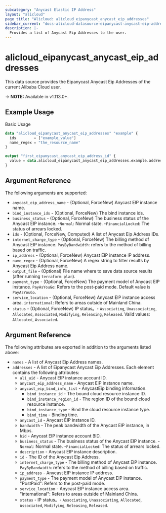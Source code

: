 ```yaml
---
subcategory: "Anycast Elastic IP Address"
layout: "alicloud"
page_title: "Alicloud: alicloud_eipanycast_anycast_eip_addresses"
sidebar_current: "docs-alicloud-datasource-eipanycast-anycast-eip-addresses"
description: |-
  Provides a list of Anycast Eip Addresses to the user.
---
```


# alicloud\_eipanycast\_anycast\_eip\_addresses

This data source provides the Eipanycast Anycast Eip Addresses of the current Alibaba Cloud user.

-> **NOTE:** Available in v1.113.0+.

## Example Usage

Basic Usage

```terraform
data "alicloud_eipanycast_anycast_eip_addresses" "example" {
  ids        = ["example_value"]
  name_regex = "the_resource_name"
}

output "first_eipanycast_anycast_eip_address_id" {
  value = data.alicloud_eipanycast_anycast_eip_addresses.example.addresses.0.id
}
```

## Argument Reference

The following arguments are supported:

* `anycast_eip_address_name` - (Optional, ForceNew) Anycast EIP instance name.
* `bind_instance_ids` - (Optional, ForceNew) The bind instance ids.
* `business_status` - (Optional, ForceNew) The business status of the Anycast EIP instance. -`Normal`: Normal state. -`FinancialLocked`: The status of arrears locked.
* `ids` - (Optional, ForceNew, Computed)  A list of Anycast Eip Address IDs.
* `internet_charge_type` - (Optional, ForceNew) The billing method of Anycast EIP instance. `PayByBandwidth`: refers to the method of billing based on traffic.
* `ip_address` - (Optional, ForceNew)  Anycast EIP instance IP address.
* `name_regex` - (Optional, ForceNew) A regex string to filter results by Anycast Eip Address name.
* `output_file` - (Optional) File name where to save data source results (after running `terraform plan`).
* `payment_type` - (Optional, ForceNew) The payment model of Anycast EIP instance. `PayAsYouGo`: Refers to the post-paid mode. Default value is `PayAsYouGo`.
* `service_location` - (Optional, ForceNew) Anycast EIP instance access area. `international`: Refers to areas outside of Mainland China.
* `status` - (Optional, ForceNew) IP status。- `Associating`, `Unassociating`, `Allocated`, `Associated`, `Modifying`, `Releasing`, `Released`. Valid values: `Allocated`, `Associated`.

## Argument Reference

The following attributes are exported in addition to the arguments listed above:

* `names` - A list of Anycast Eip Address names.
* `addresses` - A list of Eipanycast Anycast Eip Addresses. Each element contains the following attributes:
	* `ali_uid` - Anycast EIP instance account ID.
	* `anycast_eip_address_name` - Anycast EIP instance name.
	* `anycast_eip_bind_info_list` -  AnycastEip binding information.
		* `bind_instance_id` - The bound cloud resource instance ID.
		* `bind_instance_region_id` -  The region ID of the bound cloud resource instance.
		* `bind_instance_type` - Bind the cloud resource instance type.
		* `bind_time` -  Binding time.
	* `anycast_id` -  Anycast EIP instance ID.
	* `bandwidth` -  The peak bandwidth of the Anycast EIP instance, in Mbps.
	* `bid` - Anycast EIP instance account BID.
	* `business_status` - The business status of the Anycast EIP instance. -`Normal`: Normal state. -`FinancialLocked`: The status of arrears locked.
	* `description` - Anycast EIP instance description.
	* `id` - The ID of the Anycast Eip Address.
	* `internet_charge_type` - The billing method of Anycast EIP instance. `PayByBandwidth`: refers to the method of billing based on traffic.
	* `ip_address` -  Anycast EIP instance IP address.
	* `payment_type` - The payment model of Anycast EIP instance. "PostPaid": Refers to the post-paid mode.
	* `service_location` - Anycast EIP instance access area. "international": Refers to areas outside of Mainland China.
	* `status` - IP status。- `Associating`, `Unassociating`, `Allocated`, `Associated`, `Modifying`, `Releasing`, `Released`.